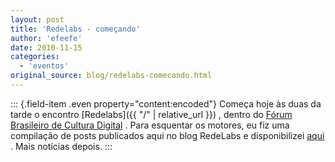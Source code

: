 ```yaml
---
layout: post
title: 'Redelabs - começando'
author: 'efeefe'
date: 2010-11-15
categories:
  - 'eventos'
original_source: blog/redelabs-comecando.html
---
```


::: {.field-item .even property="content:encoded"}
Começa hoje às duas da tarde o encontro [Redelabs]({{ "/" \| relative_url }}) , dentro do [Fórum Brasileiro de Cultura Digital](http://culturadigital.br/forum2010) . Para esquentar os motores, eu fiz uma compilação de posts publicados aqui no blog RedeLabs e disponibilizei [aqui](http://culturadigital.br/redelabs/files/2010/11/redelabs.pdf) . Mais notícias depois.
:::
